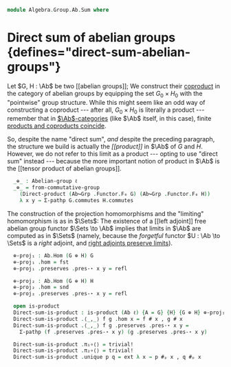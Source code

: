 <!--
```agda
open import Algebra.Group.Cat.FinitelyComplete
open import Algebra.Group.Cat.Base
open import Algebra.Group.Ab
open import Algebra.Prelude
open import Algebra.Group

open import Cat.Diagram.Product
```
-->

```agda
module Algebra.Group.Ab.Sum where
```

<!--
```agda
module _ {ℓ} (G H : Abelian-group ℓ) where
  private
    module G = Abelian-group-on (G .snd)
    module H = Abelian-group-on (H .snd)
```
-->

# Direct sum of abelian groups {defines="direct-sum-abelian-groups"}

Let $G, H : \Ab$ be two [[abelian groups]]; We construct their [coproduct]
in the category of abelian groups by equipping the set $G_0 \times H_0$
with the "pointwise" group structure. While this might seem like an odd
way of constructing a coproduct --- after all, $G_0 \times H_0$ is
literally a product --- remember that in [$\Ab$-categories] (like $\Ab$
itself, in this case), finite [products and coproducts coincide][additive].

So, despite the name "direct sum", _and_ despite the preceding
paragraph, the structure we build is actually the _[[product]]_ in $\Ab$
of $G$ and $H$. However, we do not refer to this limit as a product ---
opting to use "direct sum" instead --- because the more important notion
of product in $\Ab$ is the [[tensor product of abelian groups]].

[coproduct]: Cat.Diagram.Coproduct.html
[$\Ab$-categories]: Cat.Abelian.Base.html#ab-enriched-categories
[additive]: Cat.Abelian.Base.html#additive-categories

```agda
  _⊕_ : Abelian-group ℓ
  _⊕_ = from-commutative-group
    (Direct-product (Ab↪Grp .Functor.F₀ G) (Ab↪Grp .Functor.F₀ H))
    λ x y → Σ-pathp G.commutes H.commutes
```

<!--
```agda
module _ {ℓ} {G H : Abelian-group ℓ} where
  private
    module G = Abelian-group-on (G .snd)
    module H = Abelian-group-on (H .snd)
  open is-group-hom
```
-->

The construction of the projection homomorphisms and the "limiting"
homomorphism is as in $\Sets$: The existence of a [[left adjoint]] free
abelian group functor $\Sets \to \Ab$ implies that limits in $\Ab$ are
computed as in $\Sets$ (namely, because the _forgetful_ functor $U : \Ab
\to \Sets$ is a _right_ adjoint, and [right adjoints preserve
limits][rapl]).

[rapl]: Cat.Functor.Adjoint.Continuous.html

```agda
  ⊕-proj₁ : Ab.Hom (G ⊕ H) G
  ⊕-proj₁ .hom = fst
  ⊕-proj₁ .preserves .pres-⋆ x y = refl

  ⊕-proj₂ : Ab.Hom (G ⊕ H) H
  ⊕-proj₂ .hom = snd
  ⊕-proj₂ .preserves .pres-⋆ x y = refl

  open is-product
  Direct-sum-is-product : is-product (Ab ℓ) {A = G} {H} {G ⊕ H} ⊕-proj₁ ⊕-proj₂
  Direct-sum-is-product .⟨_,_⟩ f g .hom x = f # x , g # x
  Direct-sum-is-product .⟨_,_⟩ f g .preserves .pres-⋆ x y =
    Σ-pathp (f .preserves .pres-⋆ x y) (g .preserves .pres-⋆ x y)

  Direct-sum-is-product .π₁∘⟨⟩ = trivial!
  Direct-sum-is-product .π₂∘⟨⟩ = trivial!
  Direct-sum-is-product .unique p q = ext λ x → p #ₚ x , q #ₚ x
```
